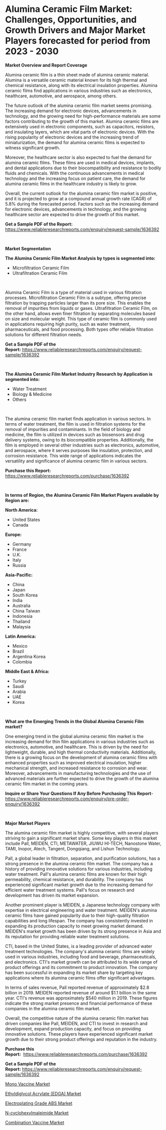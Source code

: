 <p><h1>Alumina Ceramic Film Market: Challenges, Opportunities, and Growth Drivers and Major Market Players forecasted for period from 2023 - 2030</h1></p><p><strong>Market Overview and Report Coverage</strong></p>
<p><p>Alumina ceramic film is a thin sheet made of alumina ceramic material. Alumina is a versatile ceramic material known for its high thermal and chemical resistance, along with its electrical insulation properties. Alumina ceramic films find applications in various industries such as electronics, healthcare, automotive, and aerospace, among others.</p><p>The future outlook of the alumina ceramic film market seems promising. The increasing demand for electronic devices, advancements in technology, and the growing need for high-performance materials are some factors contributing to the growth of this market. Alumina ceramic films are extensively used in electronic components, such as capacitors, resistors, and insulating layers, which are vital parts of electronic devices. With the rising popularity of electronic devices and the increasing trend of miniaturization, the demand for alumina ceramic films is expected to witness significant growth.</p><p>Moreover, the healthcare sector is also expected to fuel the demand for alumina ceramic films. These films are used in medical devices, implants, and dental applications due to their biocompatibility and resistance to bodily fluids and chemicals. With the continuous advancements in medical technology and the increasing focus on patient care, the demand for alumina ceramic films in the healthcare industry is likely to grow.</p><p>Overall, the current outlook for the alumina ceramic film market is positive, and it is projected to grow at a compound annual growth rate (CAGR) of 5.8% during the forecasted period. Factors such as the increasing demand for electronic devices, advancements in technology, and the growing healthcare sector are expected to drive the growth of this market.</p></p>
<p><strong>Get a Sample PDF of the Report:</strong> <a href="https://www.reliableresearchreports.com/enquiry/request-sample/1636392">https://www.reliableresearchreports.com/enquiry/request-sample/1636392</a></p>
<p>&nbsp;</p>
<p><strong>Market Segmentation</strong></p>
<p><strong>The Alumina Ceramic Film Market Analysis by types is segmented into:</strong></p>
<p><ul><li>Microfiltration Ceramic Film</li><li>Ultrafiltration Ceramic Film</li></ul></p>
<p>&nbsp;</p>
<p><p>Alumina Ceramic Film is a type of material used in various filtration processes. Microfiltration Ceramic Film is a subtype, offering precise filtration by trapping particles larger than its pore size. This enables the removal of impurities from liquids or gases. Ultrafiltration Ceramic Film, on the other hand, allows even finer filtration by separating molecules based on size and molecular weight. This type of ceramic film is commonly used in applications requiring high purity, such as water treatment, pharmaceuticals, and food processing. Both types offer reliable filtration solutions for different filtration needs.</p></p>
<p><strong>Get a Sample PDF of the Report:</strong>&nbsp;<a href="https://www.reliableresearchreports.com/enquiry/request-sample/1636392">https://www.reliableresearchreports.com/enquiry/request-sample/1636392</a></p>
<p>&nbsp;</p>
<p><strong>The Alumina Ceramic Film Market Industry Research by Application is segmented into:</strong></p>
<p><ul><li>Water Treatment</li><li>Biology & Medicine</li><li>Others</li></ul></p>
<p>&nbsp;</p>
<p><p>The alumina ceramic film market finds application in various sectors. In terms of water treatment, the film is used in filtration systems for the removal of impurities and contaminants. In the field of biology and medicine, the film is utilized in devices such as biosensors and drug delivery systems, owing to its biocompatible properties. Additionally, the film is employed in several other industries such as electronics, automotive, and aerospace, where it serves purposes like insulation, protection, and corrosion resistance. This wide range of applications indicates the versatility and significance of alumina ceramic film in various sectors.</p></p>
<p><strong>Purchase this Report:</strong>&nbsp; <a href="https://www.reliableresearchreports.com/purchase/1636392">https://www.reliableresearchreports.com/purchase/1636392</a></p>
<p>&nbsp;</p>
<p><strong>In terms of Region, the Alumina Ceramic Film Market Players available by Region are:</strong></p>
<p>
    <p> <strong> North America: </strong>
        <ul>
            <li>United States</li>
            <li>Canada</li>
        </ul>
        </p> 
    <p> <strong> Europe: </strong>
        <ul>
            <li>Germany</li>
            <li>France</li>
            <li>U.K.</li>
            <li>Italy</li>
            <li>Russia</li>
        </ul>
        </p> 
    <p> <strong> Asia-Pacific: </strong>
        <ul>
            <li>China</li>
            <li>Japan</li>
            <li>South Korea</li>
            <li>India</li>
            <li>Australia</li>
            <li>China Taiwan</li>
            <li>Indonesia</li>
            <li>Thailand</li>
            <li>Malaysia</li>
        </ul>
        </p> 
    <p> <strong> Latin America: </strong>
        <ul>
            <li>Mexico</li>
            <li>Brazil</li>
            <li>Argentina Korea</li>
            <li>Colombia</li>
        </ul>
        </p> 
    <p> <strong> Middle East & Africa: </strong>
        <ul>
            <li>Turkey</li>
            <li>Saudi</li>
            <li>Arabia</li>
            <li>UAE</li>
            <li>Korea</li>
        </ul>
    </p>
    </p>
<p>&nbsp;</p>
<p><strong>What are the Emerging Trends in the Global Alumina Ceramic Film market?</strong></p>
<p><p>One emerging trend in the global alumina ceramic film market is the increasing demand for thin film applications in various industries such as electronics, automotive, and healthcare. This is driven by the need for lightweight, durable, and high thermal conductivity materials. Additionally, there is a growing focus on the development of alumina ceramic films with enhanced properties such as improved electrical insulation, higher mechanical strength, and increased resistance to corrosion and wear. Moreover, advancements in manufacturing technologies and the use of advanced materials are further expected to drive the growth of the alumina ceramic film market in the coming years.</p></p>
<p><strong>Inquire or Share Your Questions If Any Before Purchasing This Report</strong>- <a href="https://www.reliableresearchreports.com/enquiry/pre-order-enquiry/1636392">https://www.reliableresearchreports.com/enquiry/pre-order-enquiry/1636392</a></p>
<p>&nbsp;</p>
<p><strong>Major Market Players</strong></p>
<p><p>The alumina ceramic film market is highly competitive, with several players striving to gain a significant market share. Some key players in this market include Pall, MEIDEN, CTI, METAWATER, JIUWU HI-TECH, Nanostone Water, TAMI, Inopor, Atech, Tangent, Dongqiang, and Lishun Technology.</p><p>Pall, a global leader in filtration, separation, and purification solutions, has a strong presence in the alumina ceramic film market. The company has a history of providing innovative solutions for various industries, including water treatment. Pall's alumina ceramic films are known for their high permeability, chemical resistance, and durability. The company has experienced significant market growth due to the increasing demand for efficient water treatment systems. Pall's focus on research and development has driven its market expansion.</p><p>Another prominent player is MEIDEN, a Japanese technology company with expertise in electrical engineering and water treatment. MEIDEN's alumina ceramic films have gained popularity due to their high-quality filtration capabilities and long lifespan. The company has consistently invested in expanding its production capacity to meet growing market demand. MEIDEN's market growth has been driven by its strong presence in Asia and its reputation for providing reliable water treatment solutions.</p><p>CTI, based in the United States, is a leading provider of advanced water treatment technologies. The company's alumina ceramic films are widely used in various industries, including food and beverage, pharmaceuticals, and electronics. CTI's market growth can be attributed to its wide range of product offerings and its commitment to product innovation. The company has been successful in expanding its market share by targeting key applications where its alumina ceramic films offer significant advantages.</p><p>In terms of sales revenue, Pall reported revenue of approximately $2.8 billion in 2019. MEIDEN reported revenue of around $1.1 billion in the same year. CTI's revenue was approximately $540 million in 2019. These figures indicate the strong market presence and financial performance of these companies in the alumina ceramic film market.</p><p>Overall, the competitive nature of the alumina ceramic film market has driven companies like Pall, MEIDEN, and CTI to invest in research and development, expand production capacity, and focus on providing innovative solutions. These players have experienced significant market growth due to their strong product offerings and reputation in the industry.</p></p>
<p><strong>Purchase this Report:</strong>&nbsp;&nbsp;<a href="https://www.reliableresearchreports.com/purchase/1636392">https://www.reliableresearchreports.com/purchase/1636392</a></p>
<p></p>
<p><strong>Get a Sample PDF of the Report:</strong>&nbsp;<a href="https://www.reliableresearchreports.com/enquiry/request-sample/1636392">https://www.reliableresearchreports.com/enquiry/request-sample/1636392</a></p>
<p><p><a href="https://medium.com/@ursulastark1/mono-vaccine-nbsp-market-focuses-on-market-share-size-and-projected-forecast-till-2030-6de3e86f58c5">Mono Vaccine Market</a></p><p><a href="https://www.linkedin.com/pulse/decoding-ethyldiglycol-acrylate-edga-market-deep-dive-0nj5e/">Ethyldiglycol Acrylate (EDGA) Market</a></p><p><a href="https://www.linkedin.com/pulse/electroplating-grade-abs-market-size-growth-forecast-ut95e/">Electroplating Grade ABS Market</a></p><p><a href="https://www.linkedin.com/pulse/n-cyclohexylmaleimide-market-size-share-global-analysis-rutde/">N-cyclohexylmaleimide Market</a></p><p><a href="https://medium.com/@joelstrosin1928/decoding-combination-vaccine-market-metrics-market-share-trends-and-growth-patterns-3c9ecfaf8ade">Combination Vaccine Market</a></p></p>